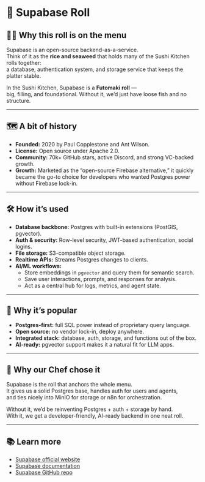 # 🍣 Supabase Roll

## 🧑‍🍳 Why this roll is on the menu

Supabase is an open-source backend-as-a-service.  
Think of it as the **rice and seaweed** that holds many of the Sushi Kitchen rolls together:  
a database, authentication system, and storage service that keeps the platter stable.  

In the Sushi Kitchen, Supabase is a **Futomaki roll** —  
big, filling, and foundational. Without it, we’d just have loose fish and no structure.  

---

## 🗺️ A bit of history

- **Founded:** 2020 by Paul Copplestone and Ant Wilson.  
- **License:** Open source under Apache 2.0.  
- **Community:** 70k+ GitHub stars, active Discord, and strong VC-backed growth.  
- **Growth:** Marketed as the “open-source Firebase alternative,” it quickly became the go-to choice for developers who wanted Postgres power without Firebase lock-in.  

---

## 🛠️ How it’s used

- **Database backbone:** Postgres with built-in extensions (PostGIS, pgvector).  
- **Auth & security:** Row-level security, JWT-based authentication, social logins.  
- **File storage:** S3-compatible object storage.  
- **Realtime APIs:** Streams Postgres changes to clients.  
- **AI/ML workflows:**  
  - Store embeddings in `pgvector` and query them for semantic search.  
  - Save user interactions, prompts, and responses for analysis.  
  - Act as a central hub for logs, metrics, and agent state.  

---

## 🌟 Why it’s popular

- **Postgres-first:** full SQL power instead of proprietary query language.  
- **Open source:** no vendor lock-in, deploy anywhere.  
- **Integrated stack:** database, auth, storage, and functions out of the box.  
- **AI-ready:** pgvector support makes it a natural fit for LLM apps.  

---

## 🍱 Why our Chef chose it

Supabase is the roll that anchors the whole menu.  
It gives us a solid Postgres base, handles auth for users and agents,  
and ties nicely into MinIO for storage or n8n for orchestration.  

Without it, we’d be reinventing Postgres + auth + storage by hand.  
With it, we get a developer-friendly, AI-ready backend in one neat roll.  

---

## 📚 Learn more

- [Supabase official website](https://supabase.com)  
- [Supabase documentation](https://supabase.com/docs)  
- [Supabase GitHub repo](https://github.com/supabase/supabase)  
